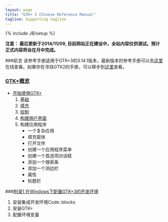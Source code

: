 ```yaml
---
layout: page
title: "GTK+ 3 Chinese Reference Manual"
tagline: Supporting tagline
---
```

{% include JB/setup %}

**注意： 最后更新于2014/11/09, 目前网站正在建设中，全站内容仅供测试。预计正式内容将会在月中完成。**

###前言
该参考手册适用于GTK+3的3.14.1版本，最新版本的参考手册可以去[这里](http://developer.gnome.org/gtk3/)在线查看。如果你在寻找GTK2的手册，可以移步到[这里](http://developer.gnome.org/gtk2/)查看。
### [GTK+概览][1]
* [开始使用GTK+][StartGTK]
    1. [基础][Basics]
    2. [填充][Packing]
    3. [绘制][drawing]
    4. [构建用户界面][uibuilding]
    5. 构建应用程序
        * 一个复杂应用
        * 填充窗体
        * 打开文件
        * 创建一个应用程序菜单
        * 创建一个首选项对话框
        * 添加一个搜索条
        * 添加一个测边栏
        * 属性
        * 标题栏

###[附录1 在Windows下配置GTK+3的开发环境][Appendix1]
1. 安装集成开发环境Code::blocks
2. 安装GTK+
3. 配置环境变量

[1]:{{BASE_PATH}}/2014/11/03/gtk1/ 
[StartGTK]:{{BASE_PATH}}/2014/11/06/basics/
[Basics]:{{BASE_PATH}}/2014/11/06/basics/
[Packing]: {{BASE_PATH}}/2014/11/09/packing/
[drawing]: {{BASE_PATH}}/2014/11/09/drawing/
[uibuilding]:{{BASE_PATH}}/2014/11/09/ui-building/
[Appendix1]: {{BASE_PATH}}/2014/11/03/gtk2 

